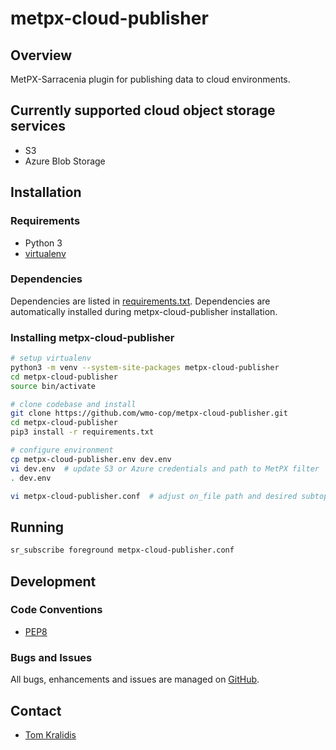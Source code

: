 # metpx-cloud-publisher

## Overview

MetPX-Sarracenia plugin for publishing data to cloud environments.

## Currently supported cloud object storage services

- S3
- Azure Blob Storage

## Installation

### Requirements
- Python 3
- [virtualenv](https://virtualenv.pypa.io/)

### Dependencies
Dependencies are listed in [requirements.txt](requirements.txt). Dependencies
are automatically installed during metpx-cloud-publisher installation.

### Installing metpx-cloud-publisher

```bash
# setup virtualenv
python3 -m venv --system-site-packages metpx-cloud-publisher
cd metpx-cloud-publisher
source bin/activate

# clone codebase and install
git clone https://github.com/wmo-cop/metpx-cloud-publisher.git
cd metpx-cloud-publisher
pip3 install -r requirements.txt

# configure environment
cp metpx-cloud-publisher.env dev.env
vi dev.env  # update S3 or Azure credentials and path to MetPX filter
. dev.env

vi metpx-cloud-publisher.conf  # adjust on_file path and desired subtopics
```

## Running

```bash
sr_subscribe foreground metpx-cloud-publisher.conf
```

## Development

### Code Conventions

* [PEP8](https://www.python.org/dev/peps/pep-0008)

### Bugs and Issues

All bugs, enhancements and issues are managed on [GitHub](https://github.com/wmo-cop/metpx-cloud-publisher/issues).

## Contact

* [Tom Kralidis](https://github.com/tomkralidis)
